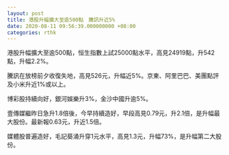 ```yaml
---
layout: post
title: 港股升幅擴大至逾500點　騰訊升近5%
date: 2020-08-11 09:56:39.000000000 +08:00
categories: rthk
---
```


港股升幅擴大至逾500點，恒生指數上試25000點水平，高見24919點，升542點，升幅2.2%。

騰訊在放榜前夕收復失地，高見526元，升幅近5%。京東、阿里巴巴、美團點評及小米升近1%或以上。

博彩股持續向好，銀河娛樂升3%，金沙中國升逾5%。

壹傳媒繼昨日急升1.8倍後，今早持續造好，早段高見0.79元，升2.1倍，是升幅最大股份。最新報0.63元，升近1.5倍。

媒體股普遍造好，毛記葵涌升穿1元水平，高見1.3元，升幅73%，是升幅第二大股份。
